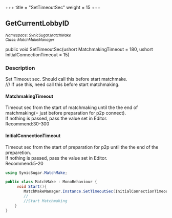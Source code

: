 +++
title = "SetTimeoutSec"
weight = 15
+++
## GetCurrentLobbyID
<small>*Namespace: SynicSugar.MatchMake* <br>
*Class: MatchMakeManager* </small>

public void SetTimeoutSec(ushort MatchmakingTimeout = 180, ushort InitialConnectionTimeout = 15)


### Description
Set Timeout sec. Should call this before start matchmake. <br>
/// If use this, need call this before start matchmaking.

#### MatchmakingTimeout
Timeout sec from the start of matchmaking until the the end of matchmaking(= just before preparation for p2p connect).<br>
If nothing is passed, pass the value set in Editor.<br>
Recommend:30-300
#### InitialConnectionTimeout
Timeout sec from the start of preparation for p2p until the the end of the preparetion. <br>
If nothing is passed, pass the value set in Editor.<br>
Recommend:5-20</param>

```cs
using SynicSugar.MatchMake;

public class MatchMake : MonoBehaviour {
     void Start(){
        MatchMakeManager.Instance.SetTimeoutSec(InitialConnectionTimeout: 10);
        //
        //Start Matchmaking
    }
}
```